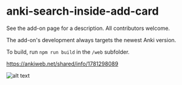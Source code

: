 # anki-search-inside-add-card
See the add-on page for a description. All contributors welcome.  

The add-on's development always targets the newest Anki version.

To build, run `npm run build` in the `/web` subfolder.

https://ankiweb.net/shared/info/1781298089

![alt text](https://i.imgur.com/LC6Cr9r.png)
